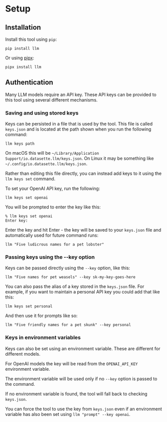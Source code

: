 # Setup

## Installation

Install this tool using `pip`:

    pip install llm

Or using [pipx](https://pypa.github.io/pipx/):

    pipx install llm

## Authentication

Many LLM models require an API key. These API keys can be provided to this tool using several different mechanisms.

### Saving and using stored keys

Keys can be persisted in a file that is used by the tool. This file is called `keys.json` and is located at the path shown when you run the following command:

```
llm keys path
```
On macOS this will be `~/Library/Application Support/io.datasette.llm/keys.json`. On Linux it may be something like `~/.config/io.datasette.llm/keys.json`.

Rather than editing this file directly, you can instead add keys to it using the `llm keys set` command.

To set your OpenAI API key, run the following:

```
llm keys set openai
```
You will be prompted to enter the key like this:
```
% llm keys set openai
Enter key:
```
Enter the key and hit Enter - the key will be saved to your `keys.json` file and automatically used for future command runs:

```
llm "Five ludicrous names for a pet lobster"
```
### Passing keys using the --key option

Keys can be passed directly using the `--key` option, like this:

```
llm "Five names for pet weasels" --key sk-my-key-goes-here
```
You can also pass the alias of a key stored in the `keys.json` file. For example, if you want to maintain a personal API key you could add that like this:
```
llm keys set personal
```
And then use it for prompts like so:

```
llm "Five friendly names for a pet skunk" --key personal
```

### Keys in environment variables

Keys can also be set using an environment variable. These are different for different models.

For OpenAI models the key will be read from the `OPENAI_API_KEY` environment variable.

The environment variable will be used only if no `--key` option is passed to the command.

If no environment variable is found, the tool will fall back to checking `keys.json`.

You can force the tool to use the key from `keys.json` even if an environment variable has also been set using `llm "prompt" --key openai`.
